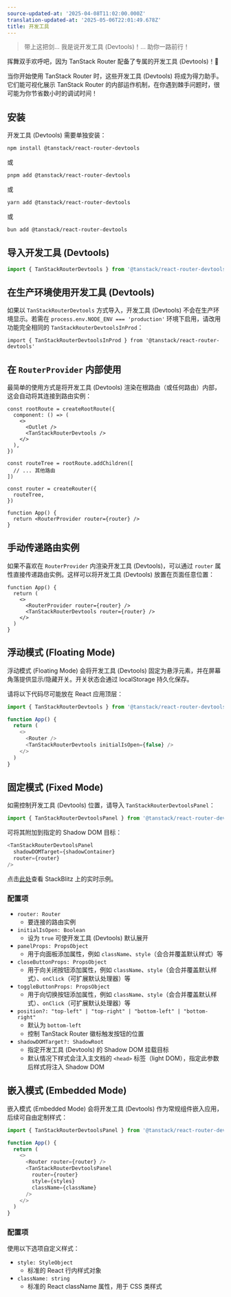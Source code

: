```yaml
---
source-updated-at: '2025-04-08T11:02:00.000Z'
translation-updated-at: '2025-05-06T22:01:49.678Z'
title: 开发工具
---
```


> 带上这把剑... 我是说开发工具 (Devtools)！... 助你一路前行！

挥舞双手欢呼吧，因为 TanStack Router 配备了专属的开发工具 (Devtools)！🥳

当你开始使用 TanStack Router 时，这些开发工具 (Devtools) 将成为得力助手。它们能可视化展示 TanStack Router 的内部运作机制，在你遇到棘手问题时，很可能为你节省数小时的调试时间！

## 安装

开发工具 (Devtools) 需要单独安装：

```sh
npm install @tanstack/react-router-devtools
```

或

```sh
pnpm add @tanstack/react-router-devtools
```

或

```sh
yarn add @tanstack/react-router-devtools
```

或

```sh
bun add @tanstack/react-router-devtools
```

## 导入开发工具 (Devtools)

```js
import { TanStackRouterDevtools } from '@tanstack/react-router-devtools'
```

## 在生产环境使用开发工具 (Devtools)

如果以 `TanStackRouterDevtools` 方式导入，开发工具 (Devtools) 不会在生产环境显示。若需在 `process.env.NODE_ENV === 'production'` 环境下启用，请改用功能完全相同的 `TanStackRouterDevtoolsInProd`：

```tsx
import { TanStackRouterDevtoolsInProd } from '@tanstack/react-router-devtools'
```

## 在 `RouterProvider` 内部使用

最简单的使用方式是将开发工具 (Devtools) 渲染在根路由（或任何路由）内部，这会自动将其连接到路由实例：

```tsx
const rootRoute = createRootRoute({
  component: () => (
    <>
      <Outlet />
      <TanStackRouterDevtools />
    </>
  ),
})

const routeTree = rootRoute.addChildren([
  // ... 其他路由
])

const router = createRouter({
  routeTree,
})

function App() {
  return <RouterProvider router={router} />
}
```

## 手动传递路由实例

如果不喜欢在 `RouterProvider` 内渲染开发工具 (Devtools)，可以通过 `router` 属性直接传递路由实例。这样可以将开发工具 (Devtools) 放置在页面任意位置：

```tsx
function App() {
  return (
    <>
      <RouterProvider router={router} />
      <TanStackRouterDevtools router={router} />
    </>
  )
}
```

## 浮动模式 (Floating Mode)

浮动模式 (Floating Mode) 会将开发工具 (Devtools) 固定为悬浮元素，并在屏幕角落提供显示/隐藏开关。开关状态会通过 localStorage 持久化保存。

请将以下代码尽可能放在 React 应用顶层：

```js
import { TanStackRouterDevtools } from '@tanstack/react-router-devtools'

function App() {
  return (
    <>
      <Router />
      <TanStackRouterDevtools initialIsOpen={false} />
    </>
  )
}
```

## 固定模式 (Fixed Mode)

如需控制开发工具 (Devtools) 位置，请导入 `TanStackRouterDevtoolsPanel`：

```js
import { TanStackRouterDevtoolsPanel } from '@tanstack/react-router-devtools'
```

可将其附加到指定的 Shadow DOM 目标：

```js
<TanStackRouterDevtoolsPanel
  shadowDOMTarget={shadowContainer}
  router={router}
/>
```

点击[此处](https://tanstack.com/router/latest/docs/framework/react/examples/basic-devtools-panel)查看 StackBlitz 上的实时示例。

### 配置项

- `router: Router`
  - 要连接的路由实例
- `initialIsOpen: Boolean`
  - 设为 `true` 可使开发工具 (Devtools) 默认展开
- `panelProps: PropsObject`
  - 用于向面板添加属性，例如 `className`、`style`（会合并覆盖默认样式）等
- `closeButtonProps: PropsObject`
  - 用于向关闭按钮添加属性，例如 `className`、`style`（会合并覆盖默认样式）、`onClick`（可扩展默认处理器）等
- `toggleButtonProps: PropsObject`
  - 用于向切换按钮添加属性，例如 `className`、`style`（会合并覆盖默认样式）、`onClick`（可扩展默认处理器）等
- `position?: "top-left" | "top-right" | "bottom-left" | "bottom-right"`
  - 默认为 `bottom-left`
  - 控制 TanStack Router 徽标触发按钮的位置
- `shadowDOMTarget?: ShadowRoot`
  - 指定开发工具 (Devtools) 的 Shadow DOM 挂载目标
  - 默认情况下样式会注入主文档的 `<head>` 标签（light DOM），指定此参数后样式将注入 Shadow DOM

## 嵌入模式 (Embedded Mode)

嵌入模式 (Embedded Mode) 会将开发工具 (Devtools) 作为常规组件嵌入应用，后续可自由定制样式：

```js
import { TanStackRouterDevtoolsPanel } from '@tanstack/react-router-devtools'

function App() {
  return (
    <>
      <Router router={router} />
      <TanStackRouterDevtoolsPanel
        router={router}
        style={styles}
        className={className}
      />
    </>
  )
}
```

### 配置项

使用以下选项自定义样式：

- `style: StyleObject`
  - 标准的 React 行内样式对象
- `className: string`
  - 标准的 React className 属性，用于 CSS 类样式
